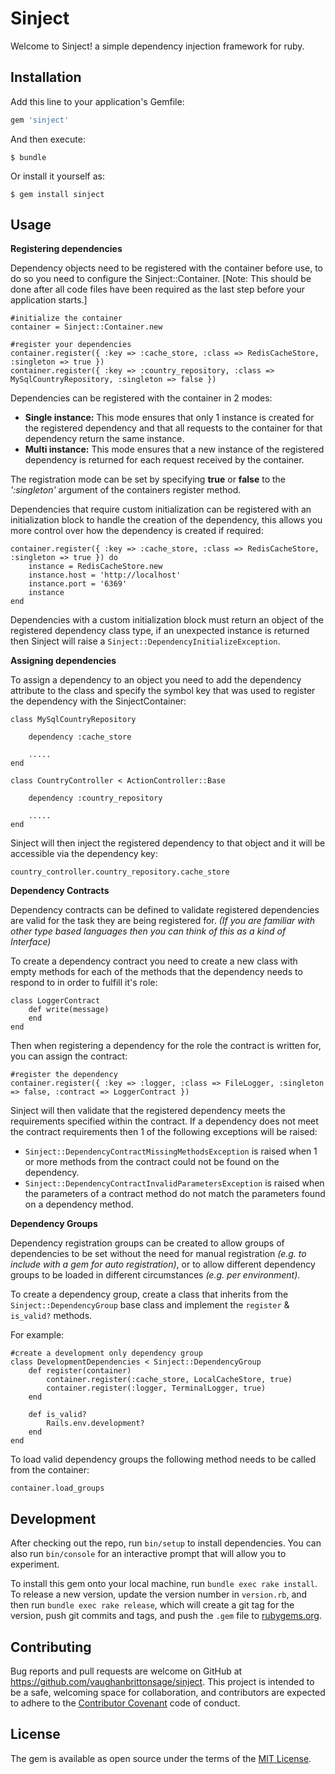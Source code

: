 
# Sinject

Welcome to Sinject! a simple dependency injection framework for ruby.

## Installation

Add this line to your application's Gemfile:

```ruby
gem 'sinject'
```

And then execute:

    $ bundle

Or install it yourself as:

    $ gem install sinject

## Usage

**Registering dependencies**

Dependency objects need to be registered with the container before use, to do so you need to configure the Sinject::Container. [Note: This should be done after all code files have been required as the last step before your application starts.]

    #initialize the container
    container = Sinject::Container.new
    
    #register your dependencies
    container.register({ :key => :cache_store, :class => RedisCacheStore, :singleton => true })
    container.register({ :key => :country_repository, :class => MySqlCountryRepository, :singleton => false })
   
Dependencies can be registered with the container in 2 modes:

- **Single instance:**  	This mode ensures that only 1 instance is created for the registered dependency and that all requests to the container for that dependency return the same instance.
- **Multi instance:**	This mode ensures that a new instance of the registered dependency is returned for each request received by the container. 

The registration mode can be set by specifying **true** or **false** to the *':singleton'* argument of the containers register method.

Dependencies that require custom initialization can be registered with an initialization block to handle the creation of the dependency, this allows you more control over how the dependency is created if required:

    container.register({ :key => :cache_store, :class => RedisCacheStore, :singleton => true }) do
        instance = RedisCacheStore.new
        instance.host = 'http://localhost'
        instance.port = '6369'
        instance
    end

Dependencies with a custom initialization block must return an object of the registered dependency class type, if an unexpected instance is returned then Sinject will raise a `Sinject::DependencyInitializeException`.

**Assigning dependencies**

To assign a dependency to an object you need to add the dependency attribute to the class and specify the symbol key that was used to register the dependency with the SinjectContainer:

    class MySqlCountryRepository
	    
	    dependency :cache_store
		
		.....
	end

    class CountryController < ActionController::Base
	
		dependency :country_repository    

		.....
    end

Sinject will then inject the registered dependency to that object and it will be accessible via the dependency key:

    country_controller.country_repository.cache_store
    

**Dependency Contracts**

Dependency contracts can be defined to validate registered dependencies are valid for the task they are being registered for. *(If you are familiar with other type based languages then you can think of this as a kind of Interface)*

To create a dependency contract you need to create a new class with empty methods for each of the methods that the dependency needs to respond to in order to fulfill it's role:

    class LoggerContract
        def write(message)
        end
    end

Then when registering a dependency for the role the contract is written for, you can assign the contract:

    #register the dependency
    container.register({ :key => :logger, :class => FileLogger, :singleton => false, :contract => LoggerContract })
    
Sinject will then validate that the registered dependency meets the requirements specified within the contract. If a dependency does not meet the contract requirements then 1 of the following exceptions will be raised:

- `Sinject::DependencyContractMissingMethodsException` is raised when 1 or more methods from the contract could not be found on the dependency.
- `Sinject::DependencyContractInvalidParametersException` is raised when the parameters of a contract method do not match the parameters found on a dependency method.

**Dependency Groups**

Dependency registration groups can be created to allow groups of dependencies to be set without the need for manual registration *(e.g. to include with a gem for auto registration)*, or to allow different dependency groups to be loaded in different circumstances *(e.g. per environment)*.

To create a dependency group, create a class that inherits from the `Sinject::DependencyGroup` base class and implement the `register` & `is_valid?` methods.

For example:

    #create a development only dependency group
    class DevelopmentDependencies < Sinject::DependencyGroup
        def register(container)
            container.register(:cache_store, LocalCacheStore, true)
            container.register(:logger, TerminalLogger, true)
        end
        
        def is_valid?
            Rails.env.development?
        end
    end

To load valid dependency groups the following method needs to be called from the container:

    container.load_groups
    

## Development

After checking out the repo, run `bin/setup` to install dependencies. You can also run `bin/console` for an interactive prompt that will allow you to experiment.

To install this gem onto your local machine, run `bundle exec rake install`. To release a new version, update the version number in `version.rb`, and then run `bundle exec rake release`, which will create a git tag for the version, push git commits and tags, and push the `.gem` file to [rubygems.org](https://rubygems.org).

## Contributing

Bug reports and pull requests are welcome on GitHub at https://github.com/vaughanbrittonsage/sinject. This project is intended to be a safe, welcoming space for collaboration, and contributors are expected to adhere to the [Contributor Covenant](http://contributor-covenant.org) code of conduct.


## License

The gem is available as open source under the terms of the [MIT License](http://opensource.org/licenses/MIT).
